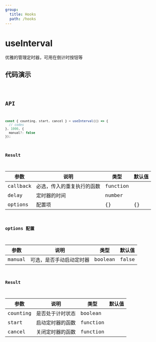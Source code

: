 ```yaml
---
group:
  title: Hooks
  path: /hooks
---
```


# useInterval

优雅的管理定时器，可用在倒计时按钮等

## 代码演示

<code src="./demo/demo1.jsx" />

## API

```javascript
const { counting, start, cancel } = useInterval(() => {
  // codes
}, 1000, {
  manual?: false
});
```

### Result

| 参数     | 说明                       | 类型     | 默认值 |
| -------- | -------------------------- | -------- | ------ |
| callback | 必选，传入的重复执行的函数 | function |        |
| delay    | 定时器的时间               | number   |        |
| options  | 配置项                     | {}       | {}     |

### options 配置

| 参数   | 说明                     | 类型    | 默认值 |
| ------ | ------------------------ | ------- | ------ |
| manual | 可选，是否手动启动定时器 | boolean | false  |

### Result

| 参数     | 说明             | 类型     | 默认值 |
| -------- | ---------------- | -------- | ------ |
| counting | 是否处于计时状态 | boolean  |        |
| start    | 启动定时器的函数 | function |        |
| cancel   | 关闭定时器的函数 | function |        |
